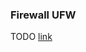 ### Firewall UFW
TODO
[link](https://www.digitalocean.com/community/tutorials/initial-server-setup-with-ubuntu-16-04)